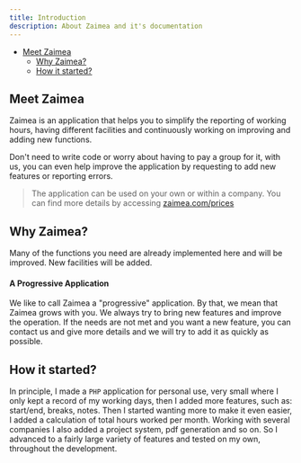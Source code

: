 ```yaml
---
title: Introduction
description: About Zaimea and it's documentation
---
```


- [Meet Zaimea](#meet-zaimea)
    - [Why Zaimea?](#why-zaimea)
    - [How it started?](#how-it-started)

<a name="meet-zaimea"></a>

## Meet Zaimea

Zaimea is an application that helps you to simplify the reporting of working hours, having different facilities and continuously working on improving and adding new functions.

Don't need to write code or worry about having to pay a group for it, with us, you can even help improve the application by requesting to add new features or reporting errors.

> The application can be used on your own or within a company. You can find more details by accessing [zaimea.com/prices](https://zaimea.com/prices)

<a name="why-zaimea"></a>

## Why Zaimea?

Many of the functions you need are already implemented here and will be improved. New facilities will be added.

#### A Progressive Application

We like to call Zaimea a "progressive" application. By that, we mean that Zaimea grows with you. We always try to bring new features and improve the operation. If the needs are not met and you want a new feature, you can contact us and give more details and we will try to add it as quickly as possible.

<a name="how-it-started"></a>

## How it started?

In principle, I made a `PHP` application for personal use, very small where I only kept a record of my working days, then I added more features, such as: start/end, breaks, notes.
Then I started wanting more to make it even easier, I added a calculation of total hours worked per month. Working with several companies I also added a project system, pdf generation and so on.
So I advanced to a fairly large variety of features and tested on my own, throughout the development.